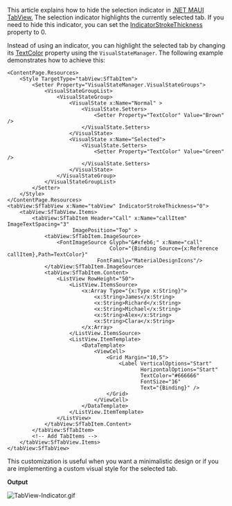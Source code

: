 This article explains how to hide the selection indicator in [.NET MAUI TabView.](https://www.syncfusion.com/maui-controls/maui-tab-view) The selection indicator highlights the currently selected tab. If you need to hide this indicator, you can set the [IndicatorStrokeThickness](https://help.syncfusion.com/cr/maui/Syncfusion.Maui.TabView.SfTabView.html#Syncfusion_Maui_TabView_SfTabView_IndicatorStrokeThickness) property to 0.

Instead of using an indicator, you can highlight the selected tab by changing its [TextColor](https://help.syncfusion.com/cr/maui/Syncfusion.Maui.TabView.SfTabItem.html#Syncfusion_Maui_TabView_SfTabItem_TextColor) property using the `VisualStateManager`. The following example demonstrates how to achieve this:

```
<ContentPage.Resources>
    <Style TargetType="tabView:SfTabItem">
        <Setter Property="VisualStateManager.VisualStateGroups">
            <VisualStateGroupList>
                <VisualStateGroup>
                    <VisualState x:Name="Normal" >
                        <VisualState.Setters>
                            <Setter Property="TextColor" Value="Brown" />
                        </VisualState.Setters>
                    </VisualState>
                    <VisualState x:Name="Selected">
                        <VisualState.Setters>
                            <Setter Property="TextColor" Value="Green" />
                        </VisualState.Setters>
                    </VisualState>
                </VisualStateGroup>
            </VisualStateGroupList>
        </Setter>
    </Style>
</ContentPage.Resources>
<tabView:SfTabView x:Name="tabView" IndicatorStrokeThickness="0">
    <tabView:SfTabView.Items>
        <tabView:SfTabItem Header="Call" x:Name="callItem" ImageTextSpacing="3"
                     ImagePosition="Top" >
            <tabView:SfTabItem.ImageSource>
                <FontImageSource Glyph="&#xfeb6;" x:Name="call"
                                 Color="{Binding Source={x:Reference callItem},Path=TextColor}"
                             FontFamily="MaterialDesignIcons"/>
            </tabView:SfTabItem.ImageSource>
            <tabView:SfTabItem.Content>
                <ListView RowHeight="50">
                    <ListView.ItemsSource>
                        <x:Array Type="{x:Type x:String}">
                            <x:String>James</x:String>
                            <x:String>Richard</x:String>
                            <x:String>Michael</x:String>
                            <x:String>Alex</x:String>
                            <x:String>Clara</x:String>
                        </x:Array>
                    </ListView.ItemsSource>
                    <ListView.ItemTemplate>
                        <DataTemplate>
                            <ViewCell>
                                <Grid Margin="10,5">
                                    <Label VerticalOptions="Start"
                                           HorizontalOptions="Start"
                                           TextColor="#666666"
                                           FontSize="16"
                                           Text="{Binding}" />
                                </Grid>
                            </ViewCell>
                        </DataTemplate>
                    </ListView.ItemTemplate>
                </ListView>
            </tabView:SfTabItem.Content>
        </tabView:SfTabItem>
        <!-- Add TabItems -->
    </tabView:SfTabView.Items>
</tabView:SfTabView>
```

This customization is useful when you want a minimalistic design or if you are implementing a custom visual style for the selected tab.

**Output**

![TabView-Indicator.gif](https://support.syncfusion.com/kb/agent/attachment/article/19040/inline?token=eyJhbGciOiJodHRwOi8vd3d3LnczLm9yZy8yMDAxLzA0L3htbGRzaWctbW9yZSNobWFjLXNoYTI1NiIsInR5cCI6IkpXVCJ9.eyJpZCI6IjM1NDcxIiwib3JnaWQiOiIzIiwiaXNzIjoic3VwcG9ydC5zeW5jZnVzaW9uLmNvbSJ9.U2nHC_gQNjXzqNaPFs_eC1V_p9yLfbVOc9E34BIF3Nc)